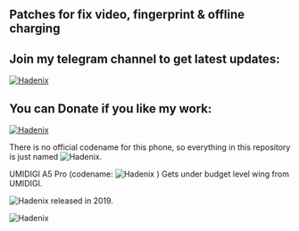 ## Patches for fix video, fingerprint & offline charging

## Join my telegram channel to get latest updates:
<p>
<a href="https://t.me/UMIDIGIA5Pro">
  <img src="https://img.shields.io/badge/Telegram-UMIDIGI A5 Pro Updates-yellow" alt="Hadenix">
</a>
</p>

## You can Donate if you like my work:
<p>
<a href="https://money.yandex.ru/to/410018830733273">
  <img src="https://img.shields.io/badge/YMoney-Hadenix-red" alt="Hadenix">
</a>
</p>

There is no official codename for this phone, so everything in this repository is just named ![Hadenix](https://img.shields.io/badge/-breeze-blue).

UMIDIGI A5 Pro (codename: ![Hadenix](https://img.shields.io/badge/-breeze-blue) ) Gets under budget level wing from UMIDIGI.

![Hadenix](https://img.shields.io/badge/-breeze-blue) released in 2019.

![Hadenix](http://Hadenix.github.io/images/a5dev.png)

